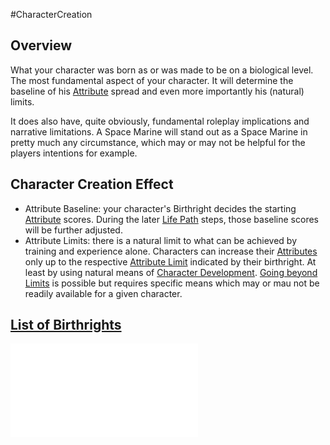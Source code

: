 #CharacterCreation 
## Overview
What your character was born as or was made to be on a biological level. 
The most fundamental aspect of your character.
It will determine the baseline of his [Attribute](</LifePath/Attribute.md>) spread and even more importantly his (natural) limits.

It does also have, quite obviously, fundamental roleplay implications and narrative limitations.  A Space Marine will stand out as a Space Marine in pretty much any circumstance, which may or may not be helpful for the players intentions for example.

## Character Creation Effect
* Attribute Baseline: your character's Birthright decides the starting [Attribute](</LifePath/Attribute.md>) scores. During the later [Life Path](</LifePath/Life Path.md>) steps, those baseline scores will be further adjusted.
* Attribute Limits: there is a natural limit to what can be achieved by training and experience alone. Characters can increase their [Attributes](</CoreSystem/Attribute.md>) only up to the respective [Attribute Limit](</CoreSystem/Attribute Limit.md>) indicated by their birthright. At least by using natural means of [Character Development](</LevelUp/Character Development.md>). [Going beyond Limits](</LevelUp/Going beyond Limits.md>) is possible but requires specific means which may or mau not be readily available for a given character.

## [List of Birthrights](</LifePath/Birthright/List%20of%20Birthrights.md of Birthrights.md>)
![](</LifePath/Birthright/List%20of%20Birthrights.md of Birthrights.md>)